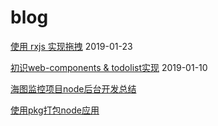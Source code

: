 # blog
[使用 rxjs 实现拖拽](https://github.com/flytam/blog/issues/4) 2019-01-23

[初识web-components & todolist实现](https://github.com/flytam/blog/issues/3) 2019-01-10

[海图监控项目node后台开发总结](https://github.com/flytam/blog/issues/1)

[使用pkg打包node应用](https://github.com/flytam/blog/issues/2)
